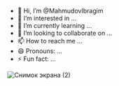 - 👋 Hi, I’m @MahmudovIbragim
- 👀 I’m interested in ...
- 🌱 I’m currently learning ...
- 💞️ I’m looking to collaborate on ...
- 📫 How to reach me ...
- 😄 Pronouns: ...
- ⚡ Fun fact: ...

<!---
MahmudovIbragim/MahmudovIbragim is a ✨ special ✨ repository because its `README.md` (this file) appears on your GitHub profile.
You can click the Preview link to take a look at your changes.
--->
![Снимок экрана (2)](https://github.com/MahmudovIbragim/MahmudovIbragim/assets/156998785/c95f4320-5a07-4182-a65b-89be72358d3a)
